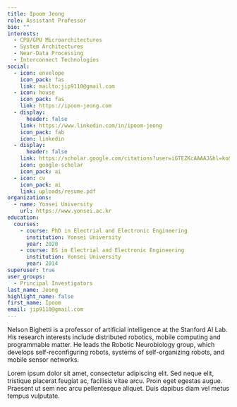 ```yaml
---
title: Ipoom Jeong
role: Assistant Professor
bio: ""
interests:
  - CPU/GPU Microarchitectures
  - System Architectures
  - Near-Data Processing
  - Interconnect Technologies
social:
  - icon: envelope
    icon_pack: fas
    link: mailto:jip9110@gmail.com
  - icon: house
    icon_pack: fas
    link: https://ipoom-jeong.com
  - display:
      header: false
    link: https://www.linkedin.com/in/ipoom-jeong
    icon_pack: fab
    icon: linkedin
  - display:
      header: false
    link: https://scholar.google.com/citations?user=iGTEZKcAAAAJ&hl=ko&oi=ao
    icon: google-scholar
    icon_pack: ai
  - icon: cv
    icon_pack: ai
    link: uploads/resume.pdf
organizations:
  - name: Yonsei University
    url: https://www.yonsei.ac.kr
education:
  courses:
    - course: PhD in Electrial and Electronic Engineering
      institution: Yonsei University
      year: 2020
    - course: BS in Electrial and Electronic Engineering
      institution: Yonsei University
      year: 2014
superuser: true
user_groups:
  - Principal Investigators
last_name: Jeong
highlight_name: false
first_name: Ipoom
email: jip9110@gmail.com
---
```


Nelson Bighetti is a professor of artificial intelligence at the Stanford AI Lab. His research interests include distributed robotics, mobile computing and programmable matter. He leads the Robotic Neurobiology group, which develops self-reconfiguring robots, systems of self-organizing robots, and mobile sensor networks.

Lorem ipsum dolor sit amet, consectetur adipiscing elit. Sed neque elit, tristique placerat feugiat ac, facilisis vitae arcu. Proin eget egestas augue. Praesent ut sem nec arcu pellentesque aliquet. Duis dapibus diam vel metus tempus vulputate.

